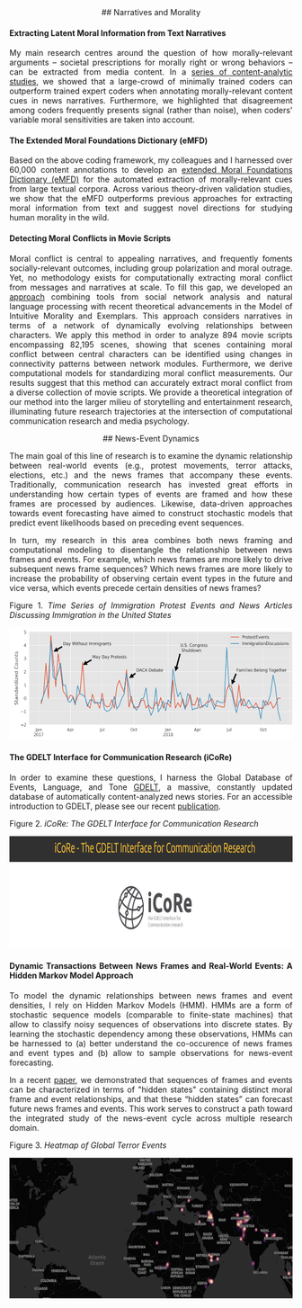 <div style="text-align: justify" markdown="1">

<div style="text-align: center" markdown="1">
## Narratives and Morality
</div>

#### Extracting Latent Moral Information from Text Narratives 
My main research centres around the question of how morally-relevant arguments – societal prescriptions for morally right or wrong behaviors – can be extracted from media content. 
In a [series of content-analytic studies](https://fhopp.github.io/publications/weber2018.pdf), we showed that a large-crowd of minimally trained coders can outperform trained expert coders when annotating morally-relevant content cues in news narratives. Furthermore, we highlighted that disagreement among coders frequently presents signal (rather than noise), when coders' variable moral sensitivities are taken into account. 

#### The Extended Moral Foundations Dictionary (eMFD)
Based on the above coding framework, my colleagues and I harnessed over 60,000 content annotations to develop an [extended Moral Foundations Dictionary (eMFD)](https://psyarxiv.com/924gq/download?format=pdf) for the automated extraction of morally-relevant cues from large textual corpora. Across various theory-driven validation studies, we show that the eMFD outperforms previous approaches for extracting moral information from text and suggest novel directions for studying human morality in the wild. 

#### Detecting Moral Conflicts in Movie Scripts
 Moral conflict is central to appealing narratives, and frequently foments socially-relevant outcomes, including group polarization and moral outrage. Yet, no methodology exists for computationally extracting moral conflict from messages and narratives at scale. To fill this gap, we developed an [approach](https://www.cogitatiopress.com/mediaandcommunication/article/view/3155) combining tools from social network analysis and natural language processing with recent theoretical advancements in the Model of Intuitive Morality and Exemplars. This approach considers narratives in terms of a network of dynamically evolving relationships between characters. We apply this method in order to analyze 894 movie scripts encompassing 82,195 scenes, showing that scenes containing moral conflict between central characters can be identified using changes in connectivity patterns between network modules. Furthermore, we derive computational models for standardizing moral conflict measurements. Our results suggest that this method can accurately extract moral conflict from a diverse collection of movie scripts. We provide a theoretical integration of our method into the larger milieu of storytelling and entertainment research, illuminating future research trajectories at the intersection of computational communication research and media psychology.


<div style="text-align: center" markdown="1">
## News-Event Dynamics 
</div>

The main goal of this line of research is to examine the dynamic relationship between real-world events (e.g., protest movements, terror attacks, elections, etc.) and the news frames that accompany these events. Traditionally, communication research has invested great efforts in understanding how certain types of events are framed and how these frames are processed by audiences. Likewise, data-driven approaches towards event forecasting have aimed to construct stochastic models that predict event likelihoods based on preceding event sequences.

In turn, my research in this area combines both news framing and computational modeling to disentangle the relationship between news frames and events. For example, which news frames are more likely to drive subsequent news frame sequences? Which news frames are more likely to increase the probability of observing certain event types in the future and vice versa, which events precede certain densities of news frames?

Figure 1.
*Time Series of Immigration Protest Events and News Articles Discussing Immigration in the United States*

 <img src="symbols/ts1_gdelt.png" alt="Figure1" style="width: 633px; height:200px">

#### The GDELT Interface for Communication Research (iCoRe)

In order to examine these questions, I harness the Global Database of Events, Language, and Tone [GDELT](https://www.gdeltproject.org/), a massive, constantly updated database of automatically content-analyzed news stories. For an accessible introduction to GDELT, please see our recent [publication](http://www.computationalcommunication.org/index.php/ccr/article/download/27/2).

Figure 2.
*iCoRe: The GDELT Interface for Communication Research*

 <img src="symbols/icore.png" alt="Figure1" style="width: 633px; height:200px">

#### Dynamic Transactions Between News Frames and Real-World Events: A Hidden Markov Model Approach
To model the dynamic relationships between news frames and event densities, I rely on Hidden Markov Models (HMM). HMMs are a form of stochastic sequence models (comparable to finite-state machines) that allow to classify noisy sequences of observations into discrete states. By learning the stochastic dependency among these observations, HMMs can be harnessed to (a) better understand the co-occurence of news frames and event types and (b) allow to sample observations for news-event forecasting.

In a recent [paper](https://www.jacobtfisher.com/assets/files/HMM_postprint.pdf), we demonstrated   that   sequences   of   frames   and   events   can   be characterized in terms of "hidden states" containing distinct moral frame and event relationships, and that these  “hidden  states”  can  forecast  future  news  frames  and  events.  This  work  serves  to  construct  a  path toward the integrated study of the news-event cycle across multiple research domain.

Figure 3.
*Heatmap of Global Terror Events*

<img src="symbols/map.png" alt="Figure1" style="width: 633px; height:250px">

</div>